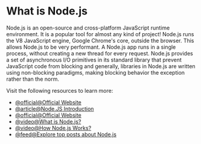 # What is Node.js

Node.js is an open-source and cross-platform JavaScript runtime environment. It is a popular tool for almost any kind of project! Node.js runs the V8 JavaScript engine, Google Chrome's core, outside the browser. This allows Node.js to be very performant. A Node.js app runs in a single process, without creating a new thread for every request. Node.js provides a set of asynchronous I/O primitives in its standard library that prevent JavaScript code from blocking and generally, libraries in Node.js are written using non-blocking paradigms, making blocking behavior the exception rather than the norm.

Visit the following resources to learn more:

- [@official@Official Website](https://nodejs.org/en/about/)
- [@article@Node.JS Introduction](https://www.w3schools.com/nodejs/nodejs_intro.asp)
- [@official@Official Website](https://nodejs.org/en/learn/getting-started/introduction-to-nodejs)
- [@video@What is Node.js?](https://www.youtube.com/watch?v=uVwtVBpw7RQ)
- [@video@How Node.js Works?](https://www.youtube.com/watch?v=jOupHNvDIq8)
- [@feed@Explore top posts about Node.js](https://app.daily.dev/tags/nodejs?ref=roadmapsh)
